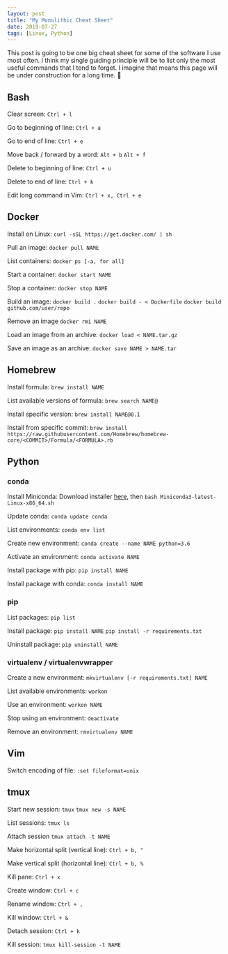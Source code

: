 ```yaml
---
layout: post
title: "My Monolithic Cheat Sheet"
date: 2019-07-27
tags: [Linux, Python]
---
```


This post is going to be one big cheat sheet for some of the software I use most
often. I think my single guiding principle will be to list only the most useful
commands that I tend to forget. I imagine that means this page will be under
construction for a long time. 👷

## Bash

Clear screen: `Ctrl + l`

Go to beginning of line: `Ctrl + a`

Go to end of line: `Ctrl + e`

Move back / forward by a word: `Alt + b` `Alt + f`

Delete to beginning of line: `Ctrl + u`

Delete to end of line: `Ctrl + k`

Edit long command in Vim: `Ctrl + x, Ctrl + e`

## Docker

Install on Linux: `curl -sSL https://get.docker.com/ | sh`

Pull an image: `docker pull NAME`

List containers: `docker ps [-a, for all]`

Start a container: `docker start NAME`

Stop a container: `docker stop NAME`

Build an image: `docker build .` `docker build - < Dockerfile` `docker build github.com/user/repo`

Remove an image `docker rmi NAME`

Load an image from an archive: `docker load < NAME.tar.gz`

Save an image as an archive: `docker save NAME > NAME.tar`

## Homebrew

Install formula: `brew install NAME`

List available versions of formula: `brew search NAME@`

Install specific version: `brew install NAME@0.1`

Install from specific commit: `brew install
https://raw.githubusercontent.com/Homebrew/homebrew-core/<COMMIT>/Formula/<FORMULA>.rb`

## Python

### conda

Install Miniconda: Download installer
[here](https://docs.conda.io/en/latest/miniconda.html), then `bash
Miniconda3-latest-Linux-x86_64.sh`

Update conda: `conda update conda`

List environments: `conda env list`

Create new environment: `conda create --name NAME python=3.6`

Activate an environment: `conda activate NAME`

Install package with pip: `pip install NAME`

Install package with conda: `conda install NAME`

### pip

List packages: `pip list`

Install package: `pip install NAME` `pip install -r requirements.txt`

Uninstall package: `pip uninstall NAME`

### virtualenv / virtualenvwrapper

Create a new environment: `mkvirtualenv [-r requirements.txt] NAME`

List available environments: `workon`

Use an environment: `workon NAME`

Stop using an environment: `deactivate`

Remove an environment: `rmvirtualenv NAME`

## Vim

Switch encoding of file: `:set fileformat=unix`

## tmux

Start new session: `tmux` `tmux new -s NAME`

List sessions: `tmux ls`

Attach session `tmux attach -t NAME`

Make horizontal split (vertical line): `Ctrl + b, "`

Make vertical split (horizontal line): `Ctrl + b, %`

Kill pane: `Ctrl + x`

Create window: `Ctrl + c`

Rename window: `Ctrl + ,`

Kill window: `Ctrl + &`

Detach session: `Ctrl + k`

Kill session: `tmux kill-session -t NAME`
